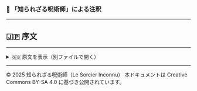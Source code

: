 ### 🐌 「知られざる呪術師」による注釈

>

---

## 🇯🇵 序文


---

<details>
<summary>🇬🇧 原文を表示（別ファイルで開く）</summary>

🔗 [原文を読む 01_intro_en.md](01_intro_en.md)

</details>

---

© 2025 知られざる呪術師（Le Sorcier Inconnu）
本ドキュメントは Creative Commons BY-SA 4.0 に基づき公開されています。

